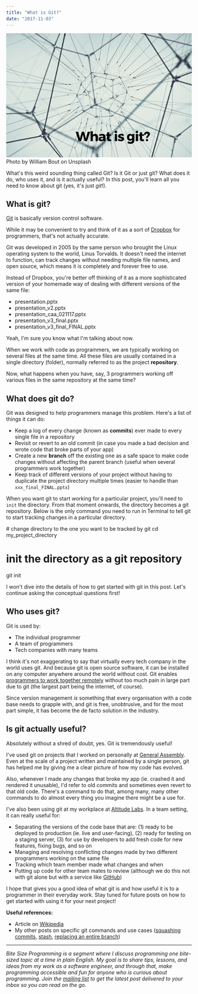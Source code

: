 ```yaml
---
title: "What is Git?"
date: "2017-11-03"
---
```


![what is git banner showing many lines and nodes intersecting](images/BSP-what-is-git.png) Photo by William Bout on Unsplash

What's this weird sounding thing called Git? Is it Git or just git? What does it do, who uses it, and is it actually useful? In this post, you'll learn all you need to know about git (yes, it's just _git_!).

## What is git?

[Git](https://git-scm.com/) is basically version control software.

While it may be convenient to try and think of it as a sort of [Dropbox](https://www.dropbox.com/?landing=dbv2) for programmers, that's not actually accurate.

Git was developed in 2005 by the same person who brought the Linux operating system to the world, Linus Torvalds. It doesn't need the internet to function, can track changes without needing multiple file names, and open source, which means it is completely and forever free to use.

Instead of Dropbox, you're better off thinking of it as a more sophisticated version of your homemade way of dealing with different versions of the same file:

- presentation.pptx
- presentation\_v2.pptx
- presentation\_caa\_021117.pptx
- presentation\_v3\_final.pptx
- presentation\_v3\_final\_FINAL.pptx

Yeah, I'm sure you know what I'm talking about now.

When we work with code as programmers, we are typically working on several files at the same time. All these files are usually contained in a single directory (folder), normally referred to as the project **repository**.

Now, what happens when you have, say, 3 programmers working off various files in the same repository at the same time?

## What does git do?

Git was designed to help programmers manage this problem. Here's a list of things it can do:

- Keep a log of every change (known as **commits**) ever made to every single file in a repository
- Revisit or revert to an old commit (in case you made a bad decision and wrote code that broke parts of your app)
- Create a new **branch** off the existing one as a safe space to make code changes without affecting the parent branch (useful when several programmers work together)
- Keep track of different versions of your project without having to duplicate the project directory multiple times (easier to handle than `xxx_final_FINAL.pptx`)

When you want git to start working for a particular project, you'll need to `init` the directory. From that moment onwards, the directory becomes a git repository. Below is the only command you need to run in Terminal to tell git to start tracking changes in a particular directory.

\# change directory to the one you want to be tracked by git
cd my\_project\_directory

# init the directory as a git repository
git init

I won't dive into the details of how to get started with git in this post. Let's continue asking the conceptual questions first!

## Who uses git?

Git is used by:

- The individual programmer
- A team of programmers
- Tech companies with many teams

I think it's not exaggerating to say that virtually every tech company in the world uses git. And because git is open source software, it can be installed on any computer anywhere around the world without cost. Git enables [programmers to work together remotely](/2016-08-23-programmers-remote-work/) without too much pain in large part due to git (the largest part being the internet, of course).

Since version management _is_ something that every organisation with a code base needs to grapple with, and git is free, unobtrusive, and for the most part simple, it has become the de facto solution in the industry.

## Is git actually useful?

Absolutely without a shred of doubt, yes. Git is tremendously useful!

I've used git on projects that I worked on personally at [General Assembly](/2017-03-12-general-assembly-singapore-review/). Even at the scale of a project written and maintained by a single person, git has helped me by giving me a clear picture of how my code has evolved.

Also, whenever I made any changes that broke my app (ie. crashed it and rendered it unusable), I'd refer to old commits and sometimes even revert to that old code. There's a command to do that, among many, many other commands to do almost every thing you imagine there might be a use for.

I've also been using git at my workplace at [Altitude Labs](http://altitudelabs.com/). In a team setting, it can really useful for:

- Separating the versions of the code base that are: (1) ready to be deployed to production (ie. live and user-facing), (2) ready for testing on a staging server, (3) for use by developers to add fresh code for new features, fixing bugs, and so on
- Managing and resolving conflicting changes made by two different programmers working on the same file
- Tracking which team member made what changes and when
- Putting up code for other team mates to review (although we do this not with git alone but with a service like [GitHub](https://github.com/))

I hope that gives you a good idea of what git is and how useful it is to a programmer in their everyday work. Stay tuned for future posts on how to get started with using it for your next project!

**Useful references:**

- Article on [Wikipedia](https://en.wikipedia.org/wiki/Git)
- My other posts on specific git commands and use cases ([squashing commits](/2017-09-23-squash-git-commits/), [stash](/2017-09-26-git-stash/), [replacing an entire branch](/2017-09-30-replace-git-branch-code/))

* * *

_Bite Size Programming is a segment where I discuss programming one bite-sized topic at a time in plain English. My goal is to share tips, lessons, and ideas from my work as a software engineer, and through that, make programming accessible and fun for anyone who is curious about programming. Join the [mailing list](http://eepurl.com/c7xfID) to get the latest post delivered to your inbox so you can read on the go._
